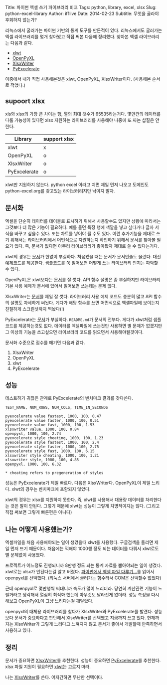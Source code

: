 Title: 파이썬 엑셀 쓰기 파이브러리 비교
Tags: python, library, excel, xlsx
Slug: python-excel-library
Author: if1live
Date: 2014-02-23
Subtitle: 무엇을 골라야 후회하지 않는가?

리눅스에서 굴러가는 파이썬 기반의 통계 도구를 만든적이 있다. 리눅스에서도 굴러가는 엑셀 라이브러리를 몇개 찾아봤고 직접 써본 다음에 정리했다.
찾아본 엑셀 라이브러리는 다음과 같다.

* [xlwt][xlwt]
* [OpenPyXL][openpyxl]
* [XlsxWriter][xlsxwriter]
* [PyExcelerate][pyexcelerate]

이중에서 내가 직접 사용해본것은 xlwt, OpenPyXL, XlsxWriter이다. (사용해본 순서로 적었다.)

## supoort xlsx

xls와 xlsx의 가장 큰 차이는 행, 열의 최대 갯수가 65535라는거다. 몇만건의 데이터를 다룰 가능성이 있다면 xlsx 지원하는 라이브러리를 사용해야 나중에 또 짜는 삽질은 안한다.

Library        | support xlsx
---------------|--------------
xlwt           | x
OpenPyXL       | o
XlsxWriter     | o
PyExcelerate   | o

xlwt만 지원하지 않는다. python excel 이라고 치면 제일 먼저 나오고 도메인도 python-excel.org를 갖고있는 라이브러리지만 낚이지 말자.

## 문서화

엑셀을 단순히 데이터를 테이블로 표시하기 위해서 사용할수도 있지만 상황에 따라서는 그것보다 더 많은 기능이 필요하다. 예를 들면 특정 행에 색깔을 넣고 싶다거나 글자 서식을 바꾸고 싶을수 있다. 또는 차트를 넣어야 될 수도 있다. 이런 추가기능을 제대로 쓰기 위해서는 라이브러리에서 어떤식으로 지원하는지 확인하기 위해서 문서를 찾아볼 필요가 있다. 즉, 문서가 없다면 아무리 라이브러리가 좋아봤자 제대로 쓸 수 없다는거다.

xlwt의 경우는 [문서][xlwt-doc]가 한없이 부실하다. 처음봤을 때는 문서가 문서인줄도 몰랐다. 대신 [예제코드][xlwt-example]를 제공한다. 샘플코드를 쭉 읽어보면 어떻게 쓰는 라이브러리 인지는 파악할 수 있다.

OpenPyXL은 xlwt보다는 [문서][openpyxl]를 잘 썻다. API 함수 설명은 좀 부실하지만 라이브러리 기본 사용 예제가 문서에 있어서 읽어보면 쓰는데는 문제 없다.

XlsxWriter는 [문서][xlsxwriter-doc]를 제일 잘 썻다. 라이브러리 사용 예제 코드도 충분히 많고 API 함수의 설명도 자세하게 써놧다. 게다가 해당 함수를 쓰면 어떤식으로 엑셀파일에 보이는지 친절하게 스크린샷까지 찍놨다(!)

PyExcelerate는 [문서][pyexcelerate]가 부실하다. ```README.md```가 문서의 전부다. 게다가 xlwt처럼 샘플코드를 제공하는것도 없다. 데이터를 엑셀파일에 쓰는것만 사용하면 별 문제가 없겠지만 그 이상의 기능을 쓰고싶으면 라이브러리 코드를 읽으면서 사용해야될것이다.

문서화 수준으로 점수를 매기면 다음과 같다.

1. XlsxWriter
2. OpenPyXL
3. xlwt
4. PyExcelerate

## 성능

테스트하기 귀찮은 관계로 PyExcelerate의 벤치마크 결과를 갖다쓴다.

```
TEST_NAME, NUM_ROWS, NUM_COLS, TIME_IN_SECONDS

pyexcelerate value fastest, 1000, 100, 0.47
pyexcelerate value faster, 1000, 100, 0.51
pyexcelerate value fast, 1000, 100, 1.53
xlsxwriter value, 1000, 100, 0.84
openpyxl, 1000, 100, 2.74
pyexcelerate style cheating, 1000, 100, 1.23
pyexcelerate style fastest, 1000, 100, 2.4
pyexcelerate style faster, 1000, 100, 2.75
pyexcelerate style fast, 1000, 100, 6.15
xlsxwriter style cheating, 1000, 100, 1.21
xlsxwriter style, 1000, 100, 4.85
openpyxl, 1000, 100, 6.32

* cheating refers to pregeneration of styles
```

성능은 PyExcelerate가 제일 빠르다. 다음은 XlsxWriter다. OpenPyXL이 제일 느리다. xlwt의 경우는 벤치마크에 포함되지 않았다.

xlwt의 경우는 xlsx를 지원하지 못한다. 즉, xlwt를 사용해서 대용량 데이터를 처리한다는 것은 말이 안된다. 그렇기 때문에 xlwt는 성능이 그렇게 치명적이지는 않다. (그리고 직접 써보면 그렇게 빠른편은 아니다)

## 나는 어떻게 사용했는가?

엑셀파일을 처음 사용해야되는 일이 생겼을때 xlwt를 사용했다. 구글검색을 돌리면 제일 먼저 뜨기 때문이다. 처음에는 끽해야 1000행 정도 되는 데이터를 다뤄서 xlwt로도 별 문제없이 사용했다.

프로젝트가 어느정도 진행되니까 8만행 정도 되는 통계 자료를 뽑아야되는 일이 생겼다. xlwt로는 xlsx가 안된다는걸 알고 버렸다. [파이썬에서 엑셀 파일 다루기…](http://www.jiniya.net/wp/archives/7692)를 읽어서 openpyxl를 선택했다. (리눅스 서버에서 굴러가는 함수라서 COM은 선택할수 없었다)

근데 openpyxl로 몇만행씩 써대니까 속도가 많이 느리더라. 당연히 계산관련 기능이 느릴거라고 생각해서 열심히 최적화 했는데 아무것도 달라진게 없더라. 성능 측정을 다시 해보고 OpenPyXL이 그냥 느리다는걸 깨달았다.

openpyxl의 대체용 라이브러리를 찾다가 XlsxWriter와 PyExcelerate를 발견다. 성능보다 문서가 중요하다고 판단해서 XlsxWriter를 선택했고 지금까지 쓰고 있다. 현재까지는 XlsxWriter가 그렇게 느리다고 느껴지지 않고 문서가 좋아서 개발할때 만족하면서 사용하고 있다.


## 정리

문서가 중요하면 [XlsxWriter][xlsxwriter]를 추천한다. 성능이 중요하면 [PyExcelerate][pyexcelerate]를 추천한다. xlsx 파일 지원이 필요하면 [xlwt][xlwt]는 고르지 마라.

나는 [XlsxWriter][xlsxwriter]를 쓴다. 어지간하면 무난한 선택이다.


[xlwt]: http://www.python-excel.org/
[xlwt-doc]: https://secure.simplistix.co.uk/svn/xlwt/trunk/xlwt/doc/xlwt.html?p=4966
[xlwt-example]: https://github.com/python-excel/xlwt/tree/master/xlwt/examples
[openpyxl]: http://openpyxl.readthedocs.org/en/latest/
[xlsxwriter]: https://github.com/jmcnamara/XlsxWriter
[xlsxwriter-doc]: https://xlsxwriter.readthedocs.org/
[pyexcelerate]: https://github.com/kz26/PyExcelerate